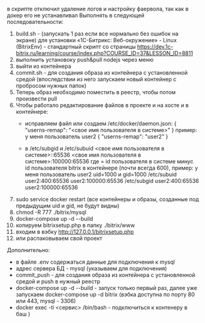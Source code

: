 в скрипте отключил удаление логов и настройку фаервола, так как в докер его не устанавливал
Выполнять в следующей последовательности:
1. build.sh  - (запускать 1 раз если все нормально без ошибок на экране) для установки  «1С-Битрикс: Веб-окружение» - Linux (BitrixEnv) - стандартный скрипт со страницы https://dev.1c-bitrix.ru/learning/course/index.php?COURSE_ID=37&LESSON_ID=8811
2. выполнить установоку push&pull nodejs через меню
3. выйти из контейнера
4. commit.sh - для создания образа из контейнера с установленной средой (впоследствии из него запускаем новый контейнер с пробросом нужных папок)
5. Теперь образ необходимо поместить в реестр, чтобы потом произвести pull
6. Чтобы работало редактирование файлов в проекте и на хосте и в контейнере:
   - исправляем файл или создаем /etc/docker/daemon.json:
      {
          "userns-remap": "<свое имя пользователя в системе>"
      }
      пример: у меня пользователь user2
      {
          "userns-remap": "user2"
      }
  
   - в /etc/subgid и /etc/subuid
      <свое имя пользователя в системе>:<ID>:65536 
      <свое имя пользователя в системе>:100000:65536
      где <ID> = id пользователя в системе минус id пользователя bitrix в контейнере (почти всегда 600),
      пример: у меня пользователь user2 uid=1000 и gid=1000
        /etc/subuid
          user2:400:65536 
          user2:100000:65536
        /etc/subgid
          user2:400:65536 
          user2:100000:65536
7. sudo service docker restart
   (все контейнеры и образы, созданные под предыдущим uid и gid, не будут видны)
8. chmod -R 777 ./bitrix/mysql
9.  docker-compose up -d --build
10.  копируем bitrixsetup.php в папку ./bitrix/www
11. входим в вэбку http://127.0.0.1/bitrixsetup.php
12. или распаковываем свой проект

Дополнительно:
- в файле .env содержаться данные для подключения к mysql
- адрес сервера БД - mysql (указываем для подключения)
- commit_push - для создания образа из контейнера с установленной средой и push в нужный реестр
- docker-compose up -d --build  - запуск только первый раз, далее уже запускаем docker-compose up -d bitrix (вэбка доступна по порту 80 или 443, mysql - 3306)
- docker exec -ti <сервис> /bin/bash - подключиться к контенеру в баш )
